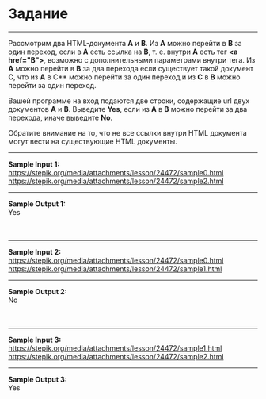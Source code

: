 # Задание

---

Рассмотрим два HTML-документа **A** и **B**.
Из **A** можно перейти в **B** за один переход, если в **A** есть ссылка на **B**, т. е. внутри **A** есть тег **\<a href="B"\>**, возможно с дополнительными параметрами внутри тега.
Из **A** можно перейти в **B** за два перехода если существует такой документ **C**, что из **A** в C** можно перейти за один переход и из **C** в **B** можно перейти за один переход.

Вашей программе на вход подаются две строки, содержащие url двух документов **A** и **B**.
Выведите **Yes**, если из **A** в **B** можно перейти за два перехода, иначе выведите **No**.

Обратите внимание на то, что не все ссылки внутри HTML документа могут вести на существующие HTML документы.

---

**Sample Input 1:**</br>
https://stepik.org/media/attachments/lesson/24472/sample0.html</br>
https://stepik.org/media/attachments/lesson/24472/sample2.html</br>

---

**Sample Output 1:**</br>
Yes</br></br></br>

---

**Sample Input 2:**</br>
https://stepik.org/media/attachments/lesson/24472/sample0.html
</br>
https://stepik.org/media/attachments/lesson/24472/sample1.html
</br>

---

**Sample Output 2:**</br>
No</br></br></br>

---

**Sample Input 3:**</br>
https://stepik.org/media/attachments/lesson/24472/sample1.html
</br>
https://stepik.org/media/attachments/lesson/24472/sample2.html
</br>

---

**Sample Output 3:**</br>
Yes</br></br></br>
